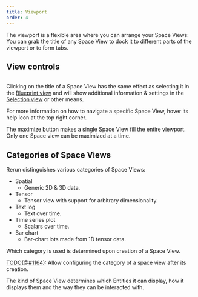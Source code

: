 ```yaml
---
title: Viewport
order: 4
---
```


The viewport is a flexible area where you can arrange your Space Views:
You can grab the title of any Space View to dock it to different parts of the viewport or to form tabs.

View controls
-------------

<picture>
  <img src="https://static.rerun.io/d93ec977f99173207c57ab790b8e3112131b1bc1_view-controls_full.png" alt="">
</picture>


Clicking on the title of a Space View has the same effect as selecting it in the [Blueprint view](blueprint.md)
and will show additional information & settings in the [Selection view](selection.md) or other means.

For more information on how to navigate a specific Space View, hover its help icon at the top right corner.

The maximize button makes a single Space View fill the entire viewport.
Only one Space view can be maximized at a time.


Categories of Space Views
---------------------------
Rerun distinguishes various categories of Space Views:
* Spatial
  * Generic 2D & 3D data.
* Tensor
  * Tensor view with support for arbitrary dimensionality.
* Text log
  * Text over time.
* Time series plot
  * Scalars over time.
* Bar chart
  * Bar-chart lots made from 1D tensor data.

Which category is used is determined upon creation of a Space View.

[TODO(@#1164)](https://github.com/rerun-io/rerun/issues/1164): Allow configuring the category of a space view after its creation.

The kind of Space View determines which Entities it can display, how it displays them and the way they can be interacted with.
